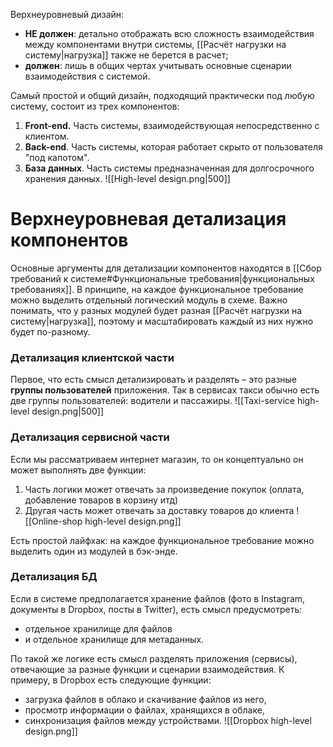Верхнеуровневый дизайн:
- **НЕ должен**: детально отображать всю сложность взаимодействия между компонентами внутри системы, [[Расчёт нагрузки на систему|нагрузка]] также не берется в расчет;
- **должен**: лишь в общих чертах учитывать основные сценарии взаимодействия с системой.

Самый простой и общий дизайн, подходящий практически под любую систему, состоит из трех компонентов:
1. **Front-end.** Часть системы, взаимодействующая непосредственно с клиентом.
2. **Back-end**. Часть системы, которая работает скрыто от пользователя "под капотом". 
3. **База данных**. Часть системы предназначенная для долгосрочного хранения данных.
![[High-level design.png|500]]
# Верхнеуровневая детализация компонентов
Основные аргументы для детализации компонентов находятся в [[Сбор требований к системе#Функциональные требования|функциональных требованиях]]. В принципе, на каждое функциональное требование можно выделить отдельный логический модуль в схеме. Важно понимать, что у разных модулей будет разная [[Расчёт нагрузки на систему|нагрузка]], поэтому и масштабировать каждый из них нужно будет по-разному.

### Детализация клиентской части
Первое, что есть смысл детализировать и разделять – это разные **группы пользователей** приложения. Так в сервисах такси обычно есть две группы пользователей: водители и пассажиры.
![[Taxi-service high-level design.png|500]]
### Детализация сервисной части
Если мы рассматриваем интернет магазин, то он концептуально он может выполнять две функции:
1. Часть логики может отвечать за произведение покупок (оплата, добавление товаров в корзину итд)
2. Другая часть может отвечать за доставку товаров до клиента
![[Online-shop high-level design.png]]

Есть простой лайфхак: на каждое функциональное требование можно выделить один из модулей в бэк-энде.

### Детализация БД
Если в системе предполагается хранение файлов (фото в Instagram, документы в Dropbox, посты в Twitter), есть смысл предусмотреть:
- отдельное хранилище для файлов 
- и отдельное хранилище для метаданных.

По такой же логике есть смысл разделять приложения (сервисы), отвечающие за разные функции и сценарии взаимодействия. К примеру, в Dropbox есть следующие функции:
- загрузка файлов в облако и скачивание файлов из него,
- просмотр информации о файлах, хранящихся в облаке,
- синхронизация файлов между устройствами.
![[Dropbox high-level design.png]]